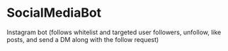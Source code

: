 # SocialMediaBot
Instagram bot (follows whitelist and targeted user followers, unfollow, like posts, and send a DM along with the follow request)
